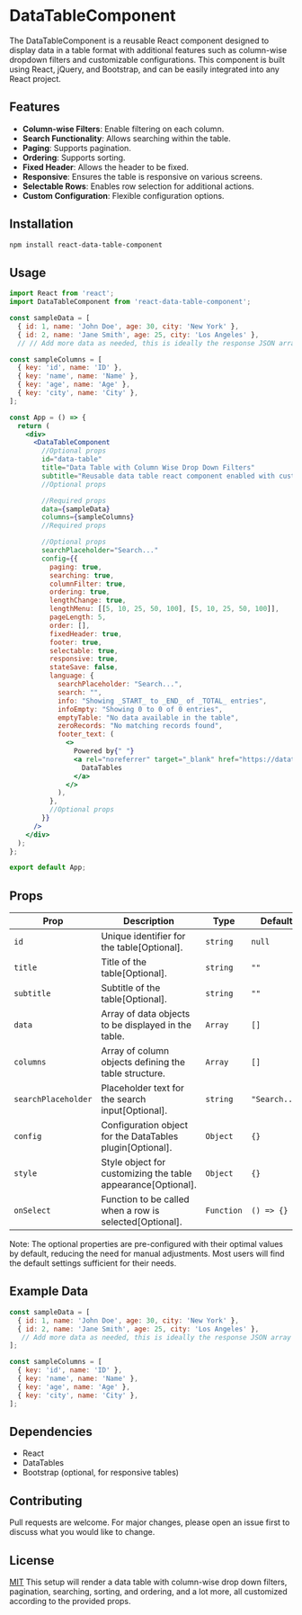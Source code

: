 # DataTableComponent

The DataTableComponent is a reusable React component designed to display data in a table format with additional features such as column-wise dropdown filters and customizable configurations. This component is built using React, jQuery, and Bootstrap, and can be easily integrated into any React project.

## Features

- **Column-wise Filters**: Enable filtering on each column.
- **Search Functionality**: Allows searching within the table.
- **Paging**: Supports pagination.
- **Ordering**: Supports sorting.
- **Fixed Header**: Allows the header to be fixed.
- **Responsive**: Ensures the table is responsive on various screens.
- **Selectable Rows**: Enables row selection for additional actions.
- **Custom Configuration**: Flexible configuration options.

## Installation

```bash
npm install react-data-table-component
```

## Usage

```jsx
import React from 'react';
import DataTableComponent from 'react-data-table-component';

const sampleData = [
  { id: 1, name: 'John Doe', age: 30, city: 'New York' },
  { id: 2, name: 'Jane Smith', age: 25, city: 'Los Angeles' },
  // // Add more data as needed, this is ideally the response JSON array of your api

const sampleColumns = [
  { key: 'id', name: 'ID' },
  { key: 'name', name: 'Name' },
  { key: 'age', name: 'Age' },
  { key: 'city', name: 'City' },
];

const App = () => {
  return (
    <div>
      <DataTableComponent
        //Optional props
        id="data-table"
        title="Data Table with Column Wise Drop Down Filters"
        subtitle="Reusable data table react component enabled with custom configuration"
        //Optional props

        //Required props
        data={sampleData}
        columns={sampleColumns}
        //Required props

        //Optional props
        searchPlaceholder="Search..."
        config={{
          paging: true,
          searching: true,
          columnFilter: true,
          ordering: true,
          lengthChange: true,
          lengthMenu: [[5, 10, 25, 50, 100], [5, 10, 25, 50, 100]],
          pageLength: 5,
          order: [],
          fixedHeader: true,
          footer: true,
          selectable: true,
          responsive: true,
          stateSave: false,
          language: {
            searchPlaceholder: "Search...",
            search: "",
            info: "Showing _START_ to _END_ of _TOTAL_ entries",
            infoEmpty: "Showing 0 to 0 of 0 entries",
            emptyTable: "No data available in the table",
            zeroRecords: "No matching records found",
            footer_text: (
              <>
                Powered by{" "}
                <a rel="noreferrer" target="_blank" href="https://datatables.net/">
                  DataTables
                </a>
              </>
            ),
          },
          //Optional props
        }}
      />
    </div>
  );
};

export default App;
```

## Props

| Prop                    | Description                                                                 | Type                 | Default |
|-------------------------|-----------------------------------------------------------------------------|----------------------|---------|
| `id`                    | Unique identifier for the table[Optional].                                            | `string`             | `null`  |
| `title`                 | Title of the table[Optional].                                                        | `string`             | `""`    |
| `subtitle`              | Subtitle of the table[Optional].                                                     | `string`             | `""`    |
| `data`                  | Array of data objects to be displayed in the table.                        | `Array`              | `[]`    |
| `columns`               | Array of column objects defining the table structure.                      | `Array`              | `[]`    |
| `searchPlaceholder`     | Placeholder text for the search input[Optional].                                     | `string`             | `"Search..."` |
| `config`                | Configuration object for the DataTables plugin[Optional].                             | `Object`             | `{}`    |
| `style`                 | Style object for customizing the table appearance[Optional].                         | `Object`             | `{}`    |
| `onSelect`              | Function to be called when a row is selected[Optional].                               | `Function`           | `() => {}` |

Note: The optional properties are pre-configured with their optimal values by default, reducing the need for manual adjustments. Most users will find the default settings sufficient for their needs.

## Example Data

```jsx
const sampleData = [
  { id: 1, name: 'John Doe', age: 30, city: 'New York' },
  { id: 2, name: 'Jane Smith', age: 25, city: 'Los Angeles' },
   // Add more data as needed, this is ideally the response JSON array of your api
];

const sampleColumns = [
  { key: 'id', name: 'ID' },
  { key: 'name', name: 'Name' },
  { key: 'age', name: 'Age' },
  { key: 'city', name: 'City' },
];
```

## Dependencies

- React
- DataTables
- Bootstrap (optional, for responsive tables)

## Contributing

Pull requests are welcome. For major changes, please open an issue first to discuss what you would like to change.

## License

[MIT](https://choosealicense.com/licenses/mit/)
This setup will render a data table with column-wise drop down filters, pagination, searching, sorting, and ordering, and a lot more, all customized according to the provided props.